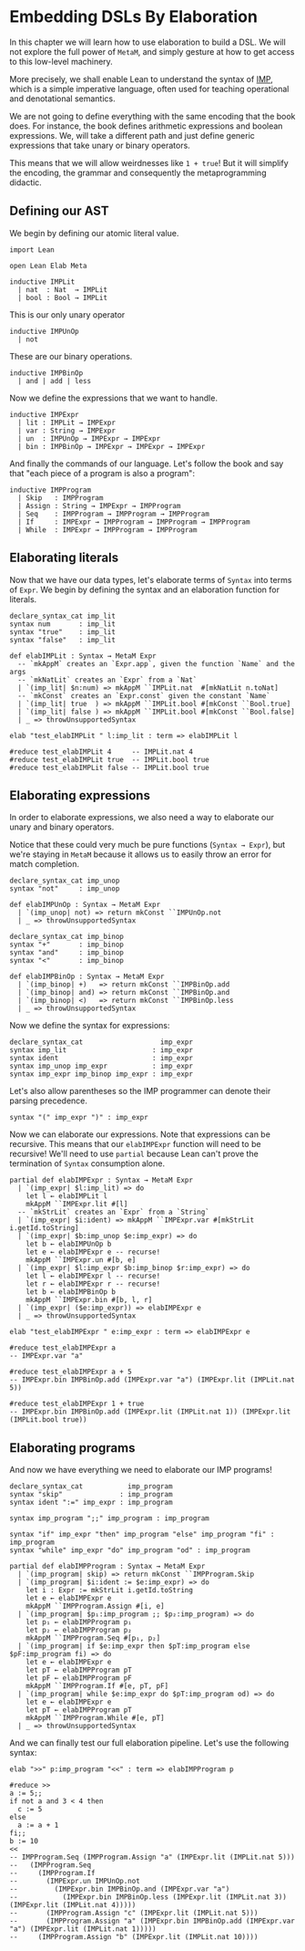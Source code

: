 # Embedding DSLs By Elaboration

In this chapter we will learn how to use elaboration to build a DSL. We will not
explore the full power of `MetaM`, and simply gesture at how to get access to
this low-level machinery.

More precisely, we shall enable Lean to understand the syntax of
[IMP](http://concrete-semantics.org/concrete-semantics.pdf),
which is a simple imperative language, often used for teaching operational and
denotational semantics. 

We are not going to define everything with the same encoding that the book does.
For instance, the book defines arithmetic expressions and boolean expressions.
We, will take a different path and just define generic expressions that take
unary or binary operators.

This means that we will allow weirdnesses like `1 + true`! But it will simplify
the encoding, the grammar and consequently the metaprogramming didactic.

## Defining our AST

We begin by defining our atomic literal value.

```lean
import Lean

open Lean Elab Meta

inductive IMPLit
  | nat  : Nat  → IMPLit
  | bool : Bool → IMPLit
```

This is our only unary operator

```lean
inductive IMPUnOp
  | not
```

These are our binary operations.

```lean
inductive IMPBinOp
  | and | add | less
```

Now we define the expressions that we want to handle.

```lean
inductive IMPExpr
  | lit : IMPLit → IMPExpr
  | var : String → IMPExpr
  | un  : IMPUnOp → IMPExpr → IMPExpr
  | bin : IMPBinOp → IMPExpr → IMPExpr → IMPExpr
```

And finally the commands of our language. Let's follow the book and say that
"each piece of a program is also a program":

```lean
inductive IMPProgram
  | Skip   : IMPProgram
  | Assign : String → IMPExpr → IMPProgram
  | Seq    : IMPProgram → IMPProgram → IMPProgram
  | If     : IMPExpr → IMPProgram → IMPProgram → IMPProgram
  | While  : IMPExpr → IMPProgram → IMPProgram
```

## Elaborating literals

Now that we have our data types, let's elaborate terms of `Syntax` into
terms of `Expr`. We begin by defining the syntax and an elaboration function for
literals.

```lean
declare_syntax_cat imp_lit
syntax num       : imp_lit
syntax "true"    : imp_lit
syntax "false"   : imp_lit

def elabIMPLit : Syntax → MetaM Expr
  -- `mkAppM` creates an `Expr.app`, given the function `Name` and the args
  -- `mkNatLit` creates an `Expr` from a `Nat`
  | `(imp_lit| $n:num) => mkAppM ``IMPLit.nat  #[mkNatLit n.toNat]
  -- `mkConst` creates an `Expr.const` given the constant `Name`
  | `(imp_lit| true  ) => mkAppM ``IMPLit.bool #[mkConst ``Bool.true]
  | `(imp_lit| false ) => mkAppM ``IMPLit.bool #[mkConst ``Bool.false]
  | _ => throwUnsupportedSyntax

elab "test_elabIMPLit " l:imp_lit : term => elabIMPLit l

#reduce test_elabIMPLit 4     -- IMPLit.nat 4
#reduce test_elabIMPLit true  -- IMPLit.bool true
#reduce test_elabIMPLit false -- IMPLit.bool true
```

## Elaborating expressions

In order to elaborate expressions, we also need a way to elaborate our unary and
binary operators.

Notice that these could very much be pure functions (`Syntax → Expr`), but we're
staying in `MetaM` because it allows us to easily throw an error for match
completion.

```lean
declare_syntax_cat imp_unop
syntax "not"     : imp_unop

def elabIMPUnOp : Syntax → MetaM Expr
  | `(imp_unop| not) => return mkConst ``IMPUnOp.not
  | _ => throwUnsupportedSyntax

declare_syntax_cat imp_binop
syntax "+"       : imp_binop
syntax "and"     : imp_binop
syntax "<"       : imp_binop

def elabIMPBinOp : Syntax → MetaM Expr
  | `(imp_binop| +)   => return mkConst ``IMPBinOp.add
  | `(imp_binop| and) => return mkConst ``IMPBinOp.and
  | `(imp_binop| <)   => return mkConst ``IMPBinOp.less
  | _ => throwUnsupportedSyntax
```

Now we define the syntax for expressions:

```lean
declare_syntax_cat                   imp_expr
syntax imp_lit                     : imp_expr
syntax ident                       : imp_expr
syntax imp_unop imp_expr           : imp_expr
syntax imp_expr imp_binop imp_expr : imp_expr
```

Let's also allow parentheses so the IMP programmer can denote their parsing
precedence.

```lean
syntax "(" imp_expr ")" : imp_expr
```

Now we can elaborate our expressions. Note that expressions can be recursive.
This means that our `elabIMPExpr` function will need to be recursive! We'll need
to use `partial` because Lean can't prove the termination of `Syntax`
consumption alone.

```lean
partial def elabIMPExpr : Syntax → MetaM Expr
  | `(imp_expr| $l:imp_lit) => do
    let l ← elabIMPLit l
    mkAppM ``IMPExpr.lit #[l]
  -- `mkStrLit` creates an `Expr` from a `String`
  | `(imp_expr| $i:ident) => mkAppM ``IMPExpr.var #[mkStrLit i.getId.toString]
  | `(imp_expr| $b:imp_unop $e:imp_expr) => do
    let b ← elabIMPUnOp b
    let e ← elabIMPExpr e -- recurse!
    mkAppM ``IMPExpr.un #[b, e]
  | `(imp_expr| $l:imp_expr $b:imp_binop $r:imp_expr) => do
    let l ← elabIMPExpr l -- recurse!
    let r ← elabIMPExpr r -- recurse!
    let b ← elabIMPBinOp b
    mkAppM ``IMPExpr.bin #[b, l, r]
  | `(imp_expr| ($e:imp_expr)) => elabIMPExpr e
  | _ => throwUnsupportedSyntax

elab "test_elabIMPExpr " e:imp_expr : term => elabIMPExpr e

#reduce test_elabIMPExpr a
-- IMPExpr.var "a"

#reduce test_elabIMPExpr a + 5
-- IMPExpr.bin IMPBinOp.add (IMPExpr.var "a") (IMPExpr.lit (IMPLit.nat 5))

#reduce test_elabIMPExpr 1 + true
-- IMPExpr.bin IMPBinOp.add (IMPExpr.lit (IMPLit.nat 1)) (IMPExpr.lit (IMPLit.bool true))
```

## Elaborating programs

And now we have everything we need to elaborate our IMP programs!

```lean
declare_syntax_cat           imp_program
syntax "skip"              : imp_program
syntax ident ":=" imp_expr : imp_program

syntax imp_program ";;" imp_program : imp_program

syntax "if" imp_expr "then" imp_program "else" imp_program "fi" : imp_program
syntax "while" imp_expr "do" imp_program "od" : imp_program

partial def elabIMPProgram : Syntax → MetaM Expr
  | `(imp_program| skip) => return mkConst ``IMPProgram.Skip
  | `(imp_program| $i:ident := $e:imp_expr) => do
    let i : Expr := mkStrLit i.getId.toString
    let e ← elabIMPExpr e
    mkAppM ``IMPProgram.Assign #[i, e]
  | `(imp_program| $p₁:imp_program ;; $p₂:imp_program) => do
    let p₁ ← elabIMPProgram p₁
    let p₂ ← elabIMPProgram p₂
    mkAppM ``IMPProgram.Seq #[p₁, p₂]
  | `(imp_program| if $e:imp_expr then $pT:imp_program else $pF:imp_program fi) => do
    let e ← elabIMPExpr e
    let pT ← elabIMPProgram pT
    let pF ← elabIMPProgram pF
    mkAppM ``IMPProgram.If #[e, pT, pF]
  | `(imp_program| while $e:imp_expr do $pT:imp_program od) => do
    let e ← elabIMPExpr e
    let pT ← elabIMPProgram pT
    mkAppM ``IMPProgram.While #[e, pT]
  | _ => throwUnsupportedSyntax
```

And we can finally test our full elaboration pipeline. Let's use the following
syntax:

```lean
elab ">>" p:imp_program "<<" : term => elabIMPProgram p

#reduce >>
a := 5;;
if not a and 3 < 4 then
  c := 5
else
  a := a + 1
fi;;
b := 10
<<
-- IMPProgram.Seq (IMPProgram.Assign "a" (IMPExpr.lit (IMPLit.nat 5)))
--   (IMPProgram.Seq
--     (IMPProgram.If
--       (IMPExpr.un IMPUnOp.not
--         (IMPExpr.bin IMPBinOp.and (IMPExpr.var "a")
--           (IMPExpr.bin IMPBinOp.less (IMPExpr.lit (IMPLit.nat 3)) (IMPExpr.lit (IMPLit.nat 4)))))
--       (IMPProgram.Assign "c" (IMPExpr.lit (IMPLit.nat 5)))
--       (IMPProgram.Assign "a" (IMPExpr.bin IMPBinOp.add (IMPExpr.var "a") (IMPExpr.lit (IMPLit.nat 1)))))
--     (IMPProgram.Assign "b" (IMPExpr.lit (IMPLit.nat 10))))
```
